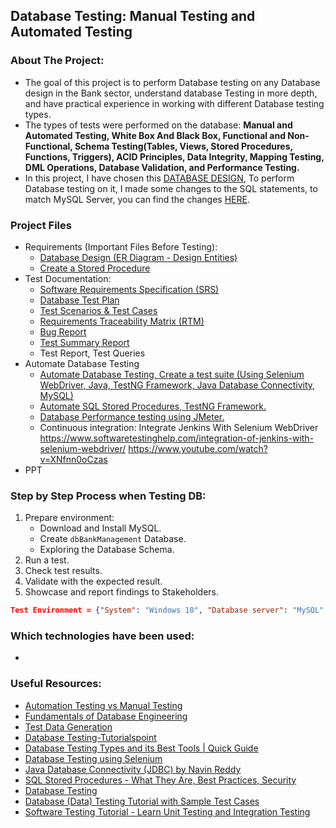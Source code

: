## Database Testing: Manual Testing and Automated Testing

### About The Project: 
* The goal of this project is to perform Database testing on any Database design in the Bank sector, understand database Testing in more depth, and have practical experience in working with different Database testing types.
* The types of tests were performed on the database: <b>Manual and Automated Testing, White Box And Black Box, Functional and Non-Functional, Schema Testing(Tables, Views, Stored Procedures, Functions, Triggers), ACID Principles, Data Integrity, Mapping Testing, DML Operations, Database Validation, and Performance Testing. </b>
* In this project, I have chosen this <a href='https://github.com/gmgyan/Bank-Database-Design_MS-SQL'>DATABASE DESIGN</a>, To perform Database testing on it, I made some changes to the SQL statements, to match MySQL Server, you can find the changes <a href='/DbBankManagment-MySQL.sql'>HERE</a>.


### Project Files
- Requirements (Important Files Before Testing):
    - <a href='https://docs.google.com/document/d/18PlUiLC2cCX-C0D7yXbpsqRUthiTNInyvHZ9wv0VdHw/edit?usp=sharing'>Database Design (ER Diagram - Design Entities)</a>
    - <a href='StoredProcedure'>Create a Stored Procedure</a>
- Test Documentation:
    - <a href = 'https://docs.google.com/document/d/1N6JgbF7Oev1IKfbub6nuAowmoZztwM6Fb6cT9hukzF8/edit?usp=sharing'>Software Requirements Specification (SRS)</a>
    - <a href='https://docs.google.com/document/d/1ffgC2acgBC3j9VSDJrVSt7hOwLDRMGlM/edit?usp=sharing&ouid=113234837739401438291&rtpof=true&sd=true'>Database Test Plan</a>
    - <a href='https://docs.google.com/spreadsheets/d/1qXvOpTbsaY7Wr-H-RDjuLmS8dP8Enxbi4ysIfjAX7jQ/edit?usp=sharing'>Test Scenarios & Test Cases</a>
    - <a href='https://docs.google.com/spreadsheets/d/1rnReoQFrIx4fWX7a_b3AeUzEnWWKt2iHJIJr30qXIDI/edit?usp=sharing'>Requirements Traceability Matrix (RTM)</a>
    - <a href='https://docs.google.com/spreadsheets/d/1s2fI4U_F9rmRQoxZ7cp56HK2A5J1NVx1MMipavhrDoo/edit?usp=sharing'>Bug Report</a>
    - <a href=''>Test Summary Report</a>
    - Test Report, Test Queries
- Automate Database Testing
    - <a href='/DatabaseTestingUsingSelenium'>Automate Database Testing, Create a test suite (Using Selenium WebDriver, Java, TestNG Framework, Java Database Connectivity, MySQL)</a>
    - <a href='AutomateSQLStoredProcedures'>Automate SQL Stored Procedures, TestNG Framework.</a>
    - <a href='DatabasePerformancetestingUsinJMeter'>Database Performance testing using JMeter.</a>
    - Continuous integration: Integrate Jenkins With Selenium WebDriver https://www.softwaretestinghelp.com/integration-of-jenkins-with-selenium-webdriver/
https://www.youtube.com/watch?v=XNfnn0oCzas
- PPT

### Step by Step Process when Testing DB:
1) Prepare environment:
    - Download and Install MySQL.
    - Create `dbBankManagement` Database.
    - Exploring the Database Schema.
2) Run a test.
3) Check test results.
4) Validate with the expected result.
5) Showcase and report findings to Stakeholders.

```json
Test Environment = {"System": "Windows 10", "Database server": "MySQL", "Browser": "Chrome 104"}
```

### Which technologies have been used:
- 

### Useful Resources:
- <a href='https://youtu.be/SEzPFlnI7mY'>Automation Testing vs Manual Testing</a>
- <a href='https://www.udemy.com/course/database-engines-crash-course/'>Fundamentals of Database Engineering</a>
- <a href='https://www.guru99.com/software-testing-test-data.html'>Test Data Generation</a>
- <a href='https://www.tutorialspoint.com/database_testing/index.htm'>Database Testing-Tutorialspoint</a>
- <a href='http://www.xenonstack.com/insights/what-is-database-testing'>Database Testing Types and its Best Tools | Quick Guide</a>
- <a href='https://youtu.be/Sw3eqsKvfCM'>Database Testing using Selenium</a>
- <a href='https://www.youtube.com/playlist?list=PLsyeobzWxl7rU7Jz3zDRpqB-EODzBbHOI'>Java Database Connectivity (JDBC) by Navin Reddy</a>
- <a href='https://www.youtube.com/watch?v=Sggdhot-MoM'>SQL Stored Procedures - What They Are, Best Practices, Security</a>
- <a href='https://www.youtube.com/playlist?list=PLUDwpEzHYYLtmxThtmsBxocKuicJOddGj'>Database Testing</a>
- <a href='https://www.guru99.com/data-testing.html'>Database (Data) Testing Tutorial with Sample Test Cases</a>
- <a href='https://youtu.be/Geq60OVyBPg'>Software Testing Tutorial - Learn Unit Testing and Integration Testing</a>


